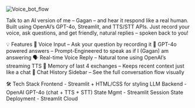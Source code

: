![Voice_bot_flow](https://github.com/user-attachments/assets/12a9541d-cd13-452d-86fa-9c376cb36d97)



Talk to an AI version of me – Gagan – and hear it respond like a real human.
Built using OpenAI’s GPT-4o, Streamlit, and TTS/STT APIs. Just record your voice, ask questions, and get friendly, natural replies – spoken back to you!

💡 Features
🎤 Voice Input – Ask your question by recording it
🤖 GPT-4o powered answers – Prompt-Engineered to speak as if I (Gagan) am answering
🗣️ Real-time Voice Reply – Natural tone using OpenAI’s streaming TTS
🧠 Memory of last 4 exchanges – Keeps recent context just like a chat
💬 Chat History Sidebar – See the full conversation flow visually


🛠️ Tech Stack
Frontend -	Streamlit + HTML/CSS for styling
LLM Backend -	OpenAI GPT-4o (chat + TTS + STT)
State Mgmt -	Streamlit Session State
Deployment - Streamlit Cloud


